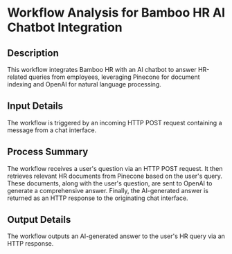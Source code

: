 # Workflow Analysis for Bamboo HR AI Chatbot Integration

## Description
This workflow integrates Bamboo HR with an AI chatbot to answer HR-related queries from employees, leveraging Pinecone for document indexing and OpenAI for natural language processing.

## Input Details
The workflow is triggered by an incoming HTTP POST request containing a message from a chat interface.

## Process Summary
The workflow receives a user's question via an HTTP POST request. It then retrieves relevant HR documents from Pinecone based on the user's query. These documents, along with the user's question, are sent to OpenAI to generate a comprehensive answer. Finally, the AI-generated answer is returned as an HTTP response to the originating chat interface.

## Output Details
The workflow outputs an AI-generated answer to the user's HR query via an HTTP response.
